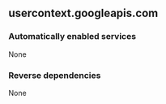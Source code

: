 ## usercontext.googleapis.com

### Automatically enabled services

None

### Reverse dependencies

None
